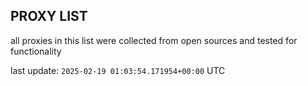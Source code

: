 ## PROXY LIST

all proxies in this list were collected from open sources and tested for functionality

last update: `2025-02-19 01:03:54.171954+00:00` UTC